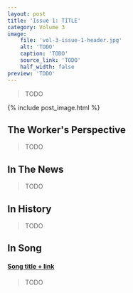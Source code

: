 ```yaml
---
layout: post
title: 'Issue 1: TITLE'
category: Volume 3
image:
    file: 'vol-3-issue-1-header.jpg'
    alt: 'TODO'
    caption: 'TODO'
    source_link: 'TODO'
    half_width: false
preview: 'TODO'
---
```


> TODO

<!--excerpt-->

{% include post_image.html %}

## The Worker's Perspective

> TODO

## In The News

> TODO

## In History

> TODO

## In Song

#### [Song title + link]()

> TODO

